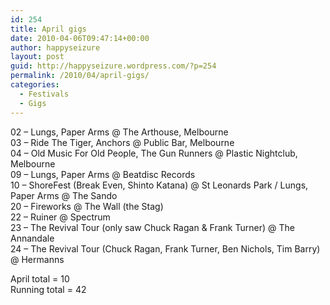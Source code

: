 ```yaml
---
id: 254
title: April gigs
date: 2010-04-06T09:47:14+00:00
author: happyseizure
layout: post
guid: http://happyseizure.wordpress.com/?p=254
permalink: /2010/04/april-gigs/
categories:
  - Festivals
  - Gigs
---
```

02 &#8211; Lungs, Paper Arms @ The Arthouse, Melbourne  
03 &#8211; Ride The Tiger, Anchors @ Public Bar, Melbourne  
04 &#8211; Old Music For Old People, The Gun Runners @ Plastic Nightclub, Melbourne  
09 &#8211; Lungs, Paper Arms @ Beatdisc Records  
10 &#8211; ShoreFest (Break Even, Shinto Katana) @ St Leonards Park / Lungs, Paper Arms @ The Sando  
20 &#8211; Fireworks @ The Wall (the Stag)  
22 &#8211; Ruiner @ Spectrum  
23 &#8211; The Revival Tour (only saw Chuck Ragan & Frank Turner) @ The Annandale  
24 &#8211; The Revival Tour (Chuck Ragan, Frank Turner, Ben Nichols, Tim Barry) @ Hermanns

April total = 10  
Running total = 42